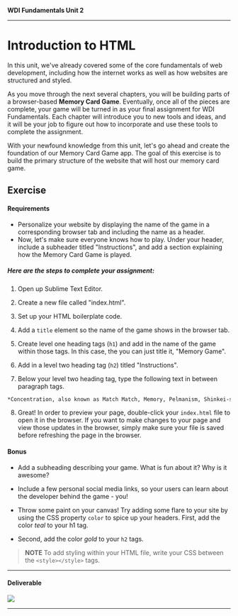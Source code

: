 **WDI Fundamentals Unit 2**

---

# Introduction to HTML

In this unit, we've already covered some of the core fundamentals of web development, including how the internet works as well as how websites are structured and styled.

As you move through the next several chapters, you will be building parts of a browser-based **Memory Card Game**. Eventually, once all of the pieces are complete, your game will be turned in as your final assignment for WDI Fundamentals. Each chapter will introduce you to new tools and ideas, and it will be your job to figure out how to incorporate and use these tools to complete the assignment.

With your newfound knowledge from this unit, let's go ahead and create the foundation of our Memory Card Game app. The goal of this exercise is to build the primary structure of the website that will host our memory card game.

## Exercise

#### Requirements

* Personalize your website by displaying the name of the game in a corresponding browser tab and including the name as a header.
* Now, let's make sure everyone knows how to play. Under your header, include a subheader titled "Instructions", and add a section explaining how the Memory Card Game is played.

##### Here are the steps to complete your assignment:

1) Open up Sublime Text Editor.

2) Create a new file called "index.html".

3) Set up your HTML boilerplate code.

4) Add a `title` element so the name of the game shows in the browser tab.

5) Create level one heading tags (`h1`) and add in the name of the game within those tags. In this case, the you can just title it, "Memory Game".

6) Add in a level two heading tag (`h2`) titled "Instructions".

7) Below your level two heading tag, type the following text in between paragraph tags.

```html
*Concentration, also known as Match Match, Memory, Pelmanism, Shinkei-suijaku, Pexeso, or Pairs, is a card game in which all of the cards are laid face down on a surface and two cards are flipped face up over each turn. The object of the game is to turn over pairs of matching cards.*
```

8) Great! In order to preview your page, double-click your `index.html` file to open it in the browser. If you want to make changes to your page and view those updates in the browser, simply make sure your file is saved before refreshing the page in the browser.


#### Bonus

* Add a subheading describing your game. What is fun about it? Why is it awesome?

* Include a few personal social media links, so your users can learn about the developer behind the game - you!

* Throw some paint on your canvas! Try adding some flare to your site by using the CSS property `color` to spice up your headers. First, add the color *teal* to your h1 tag.

* Second, add the color *gold* to your `h2` tags.

>**NOTE** To add styling within your HTML file, write your CSS between the `<style></style>` tags.

---

#### Deliverable

![](https://s3.amazonaws.com/f.cl.ly/items/2J000u3x2I3S2Z1c0y0M/Image%202016-03-16%20at%201.27.18%20PM.png?v=991ea9bd)

---

